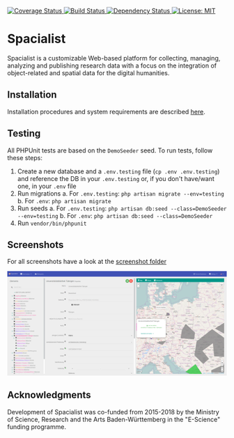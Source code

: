 <p>
    <a href='https://coveralls.io/github/eScienceCenter/Spacialist?branch=0.7-giza'>
        <img src='https://coveralls.io/repos/github/eScienceCenter/Spacialist/badge.svg?branch=0.7-giza' alt='Coverage Status' />
    </a>
    <a href='https://travis-ci.com/eScienceCenter/Spacialist'>
        <img src='https://travis-ci.com/eScienceCenter/Spacialist.svg?branch=0.7-giza' alt='Build Status' />
    </a>
    <a href='https://david-dm.org/eScienceCenter/Spacialist'>
        <img src='https://david-dm.org/eScienceCenter/Spacialist.svg' alt='Dependency Status' />
    </a>
    <a href='https://opensource.org/licenses/MIT'>
        <img src='https://img.shields.io/badge/License-MIT-yellow.svg' alt='License: MIT' />
    </a>
</p>

# Spacialist

Spacialist is a customizable Web-based platform for collecting, managing, analyzing and publishing research data with a focus on the integration of object-related and spatial data for the digital humanities.

## Installation
Installation procedures and system requirements are described [here](INSTALL.md).

## Testing
All PHPUnit tests are based on the `DemoSeeder` seed. To run tests, follow these steps:

1. Create a new database and a `.env.testing` file (`cp .env .env.testing`) and reference the DB in your `.env.testing` or, if you don't have/want one, in your `.env` file
2. Run migrations
  a. For `.env.testing`: `php artisan migrate --env=testing`
  b. For `.env`: `php artisan migrate`
3. Run seeds
  a. For `.env.testing`: `php artisan db:seed --class=DemoSeeder --env=testing`
  b. For `.env`: `php artisan db:seed --class=DemoSeeder`
4. Run `vendor/bin/phpunit`

## Screenshots
For all screenshots have a look at the [screenshot folder][scr_folder]

![scr_start]

## Acknowledgments
Development of Spacialist was co-funded from 2015-2018 by the Ministry of Science, Research and the Arts Baden-Württemberg in the "E-Science" funding programme.

[scr_start]: screenshots/selected_element.png "Spacialist Main Screen"
[scr_folder]: screenshots/

